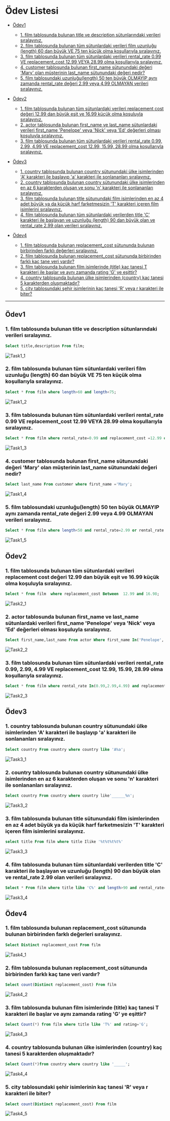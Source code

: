 # Ödev Listesi

- [Ödev1](#ödev1)
   - [1. film tablosunda bulunan title ve description sütunlarındaki verileri sıralayınız.](#odev1-soru1)
   - [2. film tablosunda bulunan tüm sütunlardaki verileri film uzunluğu (length) 60 dan büyük VE 75 ten küçük olma koşullarıyla sıralayınız.](#odev1-soru2)
   - [3. film tablosunda bulunan tüm sütunlardaki verileri rental_rate 0.99 VE replacement_cost 12.99 VEYA 28.99 olma koşullarıyla sıralayınız.](#odev1-soru3)
   - [4. customer tablosunda bulunan first_name sütunundaki değeri 'Mary' olan müşterinin last_name sütunundaki değeri nedir?](#odev1-soru4)
   - [5. film tablosundaki uzunluğu(length) 50 ten büyük OLMAYIP aynı zamanda rental_rate değeri 2.99 veya 4.99 OLMAYAN verileri sıralayınız.](#odev1-soru5)

- [Ödev2](#ödev2)
   - [1. film tablosunda bulunan tüm sütunlardaki verileri replacement cost değeri 12.99 dan büyük eşit ve 16.99 küçük olma koşuluyla sıralayınız.](#odev2-soru1)
   - [2. actor tablosunda bulunan first_name ve last_name sütunlardaki verileri first_name 'Penelope' veya 'Nick' veya 'Ed' değerleri olması koşuluyla sıralayınız.](#odev2-soru2)
   - [3. film tablosunda bulunan tüm sütunlardaki verileri rental_rate 0.99, 2.99, 4.99 VE replacement_cost 12.99, 15.99, 28.99 olma koşullarıyla sıralayınız.](#odev2-soru3)

- [Ödev3](#ödev3)
   - [1. country tablosunda bulunan country sütunundaki ülke isimlerinden 'A' karakteri ile başlayıp 'a' karakteri ile sonlananları sıralayınız.](#odev3-soru1)
   - [2. country tablosunda bulunan country sütunundaki ülke isimlerinden en az 6 karakterden oluşan ve sonu 'n' karakteri ile sonlananları sıralayınız.](#odev3-soru2)
   - [3. film tablosunda bulunan title sütunundaki film isimlerinden en az 4 adet büyük ya da küçük harf farketmesizin 'T' karakteri içeren film isimlerini sıralayınız.](#odev3-soru3)
   - [4. film tablosunda bulunan tüm sütunlardaki verilerden title 'C' karakteri ile başlayan ve uzunluğu (length) 90 dan büyük olan ve rental_rate 2.99 olan verileri sıralayınız.](#odev3-soru4)

- [Ödev4](#ödev4)
   - [1. film tablosunda bulunan replacement_cost sütununda bulunan birbirinden farklı değerleri sıralayınız.](#odev4-soru1)
   - [2. film tablosunda bulunan replacement_cost sütununda birbirinden farklı kaç tane veri vardır?](#odev4-soru2)
   - [3. film tablosunda bulunan film isimlerinde (title) kaç tanesi T karakteri ile başlar ve aynı zamanda rating 'G' ye eşittir?](#odev4-soru3)
   - [4. country tablosunda bulunan ülke isimlerinden (country) kaç tanesi 5 karakterden oluşmaktadır?](#odev4-soru4)
   - [5. city tablosundaki şehir isimlerinin kaç tanesi 'R' veya r karakteri ile biter?](#odev4-soru5)

---

## Ödev1

### <a name="odev1-soru1"></a>1. film tablosunda bulunan title ve description sütunlarındaki verileri sıralayınız.
```sql
Select title,description From film;
```


![Task1_1](images/task1_1.PNG)

### <a name="odev1-soru2"></a>2. film tablosunda bulunan tüm sütunlardaki verileri film uzunluğu (length) 60 dan büyük VE 75 ten küçük olma koşullarıyla sıralayınız.
```sql
Select * From film where length>60 and length<75;
```
![Task1_2](images/task1_2.PNG)

### <a name="odev1-soru3"></a>3. film tablosunda bulunan tüm sütunlardaki verileri rental_rate 0.99 VE replacement_cost 12.99 VEYA 28.99 olma koşullarıyla sıralayınız.
```sql
Select * From film where rental_rate=0.99 and replacement_cost =12.99 or replacement_cost =28.99;
```
![Task1_3](images/task1_3.PNG)

### <a name="odev1-soru4"></a>4. customer tablosunda bulunan first_name sütunundaki değeri 'Mary' olan müşterinin last_name sütunundaki değeri nedir?
```sql
Select last_name From customer where first_name ='Mary';
```
![Task1_4](images/task1_4.PNG)

### <a name="odev1-soru5"></a>5. film tablosundaki uzunluğu(length) 50 ten büyük OLMAYIP aynı zamanda rental_rate değeri 2.99 veya 4.99 OLMAYAN verileri sıralayınız.
```sql
Select * From film where length<50 and rental_rate=2.99 or rental_rate!=4.99;
```
![Task1_5](images/task1_5.PNG)

## Ödev2

### <a name="odev2-soru1"></a>1. film tablosunda bulunan tüm sütunlardaki verileri replacement cost değeri 12.99 dan büyük eşit ve 16.99 küçük olma koşuluyla sıralayınız.
```sql
Select * from film  where replacement_cost Between  12.99 and 16.98;
```
![Task2_1](images/task2_1.PNG)

### <a name="odev2-soru2"></a>2. actor tablosunda bulunan first_name ve last_name sütunlardaki verileri first_name 'Penelope' veya 'Nick' veya 'Ed' değerleri olması koşuluyla sıralayınız.
```sql
Select first_name,last_name From actor Where first_name In('Penelope','Nick','ED');
```
![Task2_2](images/task2_2.PNG)
### <a name="odev2-soru3"></a>3. film tablosunda bulunan tüm sütunlardaki verileri rental_rate 0.99, 2.99, 4.99 VE replacement_cost 12.99, 15.99, 28.99 olma koşullarıyla sıralayınız.
```sql
Select * from film where rental_rate In(0.99,2.99,4.99) and replacement_cost In(12.99,15.99,28.99);
```
![Task2_3](images/task2_3.PNG)

## Ödev3

### <a name="odev3-soru1"></a>1. country tablosunda bulunan country sütunundaki ülke isimlerinden 'A' karakteri ile başlayıp 'a' karakteri ile sonlananları sıralayınız.
```sql
Select country From country where country like 'A%a';
```
![Task3_1](images/task3_1.PNG)


### <a name="odev3-soru2"></a>2. country tablosunda bulunan country sütunundaki ülke isimlerinden en az 6 karakterden oluşan ve sonu 'n' karakteri ile sonlananları sıralayınız.
```sql
Select country From country where country like'______%n';
```
![Task3_2](images/task3_2.PNG)


### <a name="odev3-soru3"></a>3. film tablosunda bulunan title sütunundaki film isimlerinden en az 4 adet büyük ya da küçük harf farketmesizin 'T' karakteri içeren film isimlerini sıralayınız.
```sql
select title From film where title Ilike '%t%t%t%t%'
```
![Task3_3](images/task3_3.PNG)


### <a name="odev3-soru4"></a>4. film tablosunda bulunan tüm sütunlardaki verilerden title 'C' karakteri ile başlayan ve uzunluğu (length) 90 dan büyük olan ve rental_rate 2.99 olan verileri sıralayınız.
```sql
Select * From film where title like 'C%' and length>90 and rental_rate=2.99;
```
![Task3_4](images/task3_4.PNG)


## Ödev4

### <a name="odev4-soru1"></a>1. film tablosunda bulunan replacement_cost sütununda bulunan birbirinden farklı değerleri sıralayınız.
```sql
Select Distinct replacement_cost From film 
```
![Task4_1](images/task4_1.PNG)


### <a name="odev4-soru2"></a>2. film tablosunda bulunan replacement_cost sütununda birbirinden farklı kaç tane veri vardır?
```sql
Select count(Distinct replacement_cost) From film  
```
![Task4_2](images/task4_2.PNG)


### <a name="odev4-soru3"></a>3. film tablosunda bulunan film isimlerinde (title) kaç tanesi T karakteri ile başlar ve aynı zamanda rating 'G' ye eşittir?
```sql
Select Count(*) from film where title like 'T%' and rating='G';
```
![Task4_3](images/task4_3.PNG)


### <a name="odev4-soru4"></a>4. country tablosunda bulunan ülke isimlerinden (country) kaç tanesi 5 karakterden oluşmaktadır?
```sql
Select Count(*)from country where country like '_____';  
```
![Task4_4](images/task4_4.PNG)


### <a name="odev4-soru5"></a>5. city tablosundaki şehir isimlerinin kaç tanesi 'R' veya r karakteri ile biter?
```sql
Select count(Distinct replacement_cost) From film  
```
![Task4_5](images/task4_5.PNG)

